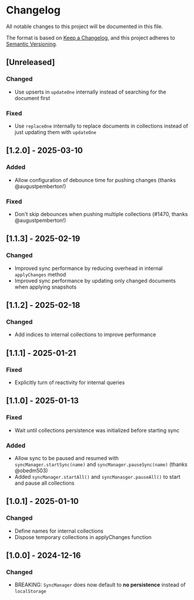 # Changelog

All notable changes to this project will be documented in this file.

The format is based on [Keep a Changelog](https://keepachangelog.com/en/1.1.0/),
and this project adheres to [Semantic Versioning](https://semver.org/spec/v2.0.0.html).

## [Unreleased]

### Changed

* Use upserts in `updateOne` internally instead of searching for the document first

### Fixed

* Use `replaceOne` internally to replace documents in collections instead of just updating them with `updateOne`

## [1.2.0] - 2025-03-10

### Added

* Allow configuration of debounce time for pushing changes (thanks @augustpemberton!)

### Fixed

* Don't skip debounces when pushing multiple collections (#1470, thanks @augustpemberton!)

## [1.1.3] - 2025-02-19

### Changed

* Improved sync performance by reducing overhead in internal `applyChanges` method
* Improved sync performance by updating only changed documents when applying snapshots

## [1.1.2] - 2025-02-18

### Changed

* Add indices to internal collections to improve performance

## [1.1.1] - 2025-01-21

### Fixed

* Explicitly turn of reactivity for internal queries

## [1.1.0] - 2025-01-13

### Fixed

* Wait until collections persistence was initialized before starting sync

### Added

* Allow sync to be paused and resumed with `syncManager.startSync(name)` and `syncManager.pauseSync(name)` (thanks @obedm503)
* Added `syncManager.startAll()` and `syncManasger.pauseAll()` to start and pause all collections

## [1.0.1] - 2025-01-10

### Changed

* Define names for internal collections
* Dispose temporary collections in applyChanges function

## [1.0.0] - 2024-12-16

### Changed

* BREAKING: `SyncManager` does now default to **no persistence** instead of `localStorage`

